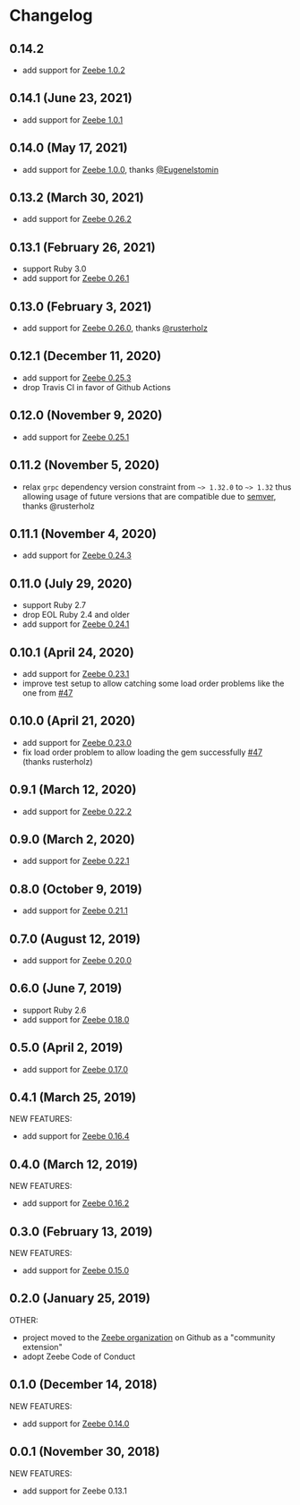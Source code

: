 # Changelog

## 0.14.2

- add support for [Zeebe 1.0.2](https://github.com/zeebe-io/zeebe/releases/tag/1.0.2)

## 0.14.1 (June 23, 2021)

- add support for [Zeebe 1.0.1](https://github.com/zeebe-io/zeebe/releases/tag/1.0.1)

## 0.14.0 (May 17, 2021)

- add support for [Zeebe 1.0.0](https://github.com/zeebe-io/zeebe/releases/tag/1.0.0), thanks [@EugeneIstomin](https://github.com/zeebe-io/zeebe-client-ruby/pull/69)

## 0.13.2 (March 30, 2021)

- add support for [Zeebe 0.26.2](https://github.com/zeebe-io/zeebe/releases/tag/0.26.2)

## 0.13.1 (February 26, 2021)

- support Ruby 3.0
- add support for [Zeebe 0.26.1](https://github.com/zeebe-io/zeebe/releases/tag/0.26.1)

## 0.13.0 (February 3, 2021)

- add support for [Zeebe 0.26.0](https://github.com/zeebe-io/zeebe/releases/tag/0.26.0), thanks [@rusterholz](https://github.com/zeebe-io/zeebe-client-ruby/pull/62)

## 0.12.1 (December 11, 2020)

- add support for [Zeebe 0.25.3](https://github.com/zeebe-io/zeebe/releases/tag/0.25.3)
- drop Travis CI in favor of Github Actions

## 0.12.0 (November 9, 2020)

- add support for [Zeebe 0.25.1](https://github.com/zeebe-io/zeebe/releases/tag/0.25.1)

## 0.11.2 (November 5, 2020)

- relax `grpc` dependency version constraint from `~> 1.32.0` to `~> 1.32` thus allowing usage of future versions that are compatible due to [semver](https://github.com/grpc/grpc/blob/master/doc/versioning.md), thanks @rusterholz

## 0.11.1 (November 4, 2020)

- add support for [Zeebe 0.24.3](https://github.com/zeebe-io/zeebe/releases/tag/0.24.3)

## 0.11.0 (July 29, 2020)

- support Ruby 2.7
- drop EOL Ruby 2.4 and older
- add support for [Zeebe 0.24.1](https://github.com/zeebe-io/zeebe/releases/tag/0.24.1)

## 0.10.1 (April 24, 2020)

- add support for [Zeebe 0.23.1](https://github.com/zeebe-io/zeebe/releases/tag/0.23.1)
- improve test setup to allow catching some load order problems like the one from [#47](https://github.com/zeebe-io/zeebe-client-ruby/pull/47)

## 0.10.0 (April 21, 2020)

- add support for [Zeebe 0.23.0](https://github.com/zeebe-io/zeebe/releases/tag/0.23.0)
- fix load order problem to allow loading the gem successfully [#47](https://github.com/zeebe-io/zeebe-client-ruby/pull/47) (thanks rusterholz)

## 0.9.1 (March 12, 2020)

- add support for [Zeebe 0.22.2](https://github.com/zeebe-io/zeebe/releases/tag/0.22.2)

## 0.9.0 (March 2, 2020)

- add support for [Zeebe 0.22.1](https://github.com/zeebe-io/zeebe/releases/tag/0.22.1)

## 0.8.0 (October 9, 2019)

- add support for [Zeebe 0.21.1](https://github.com/zeebe-io/zeebe/releases/tag/0.21.1)

## 0.7.0 (August 12, 2019)

- add support for [Zeebe 0.20.0](https://github.com/zeebe-io/zeebe/releases/tag/0.20.0)

## 0.6.0 (June 7, 2019)

- support Ruby 2.6
- add support for [Zeebe 0.18.0](https://github.com/zeebe-io/zeebe/releases/tag/0.18.0)

## 0.5.0 (April 2, 2019)

- add support for [Zeebe 0.17.0](https://github.com/zeebe-io/zeebe/releases/tag/0.17.0)

## 0.4.1 (March 25, 2019)

NEW FEATURES:

- add support for [Zeebe 0.16.4](https://github.com/zeebe-io/zeebe/releases/tag/0.16.4)

## 0.4.0 (March 12, 2019)

NEW FEATURES:

- add support for [Zeebe 0.16.2](https://github.com/zeebe-io/zeebe/releases/tag/0.16.2)

## 0.3.0 (February 13, 2019)

NEW FEATURES:

- add support for [Zeebe 0.15.0](https://github.com/zeebe-io/zeebe/releases/tag/0.15.0)

## 0.2.0 (January 25, 2019)

OTHER:

- project moved to the [Zeebe organization](https://github.com/zeebe-io) on Github as a "community extension"
- adopt Zeebe Code of Conduct

## 0.1.0 (December 14, 2018)

NEW FEATURES:

- add support for [Zeebe 0.14.0](https://github.com/zeebe-io/zeebe/releases/tag/0.14.0)

## 0.0.1 (November 30, 2018)

NEW FEATURES:

- add support for Zeebe 0.13.1
